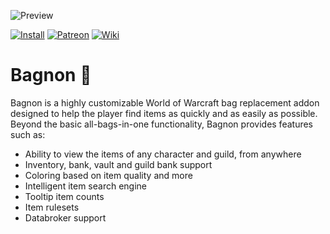 ![Preview](http://jaliborc.com/images/addons/large/bagnon/watsup.jpg)

[![Install](http://img.shields.io/badge/install-twitch-blueviolet)](https://www.curseforge.com/wow/addons/bagnon/files)
[![Patreon](http://img.shields.io/badge/donate-patreon-orange)](https://www.patreon.com/jaliborc)
[![Wiki](http://img.shields.io/badge/read-wiki-blue)](https://github.com/tullamods/Wildpants/wiki)


# Bagnon :handbag:
Bagnon is a highly customizable World of Warcraft bag replacement addon designed to help the player find items as quickly and as easily as possible. Beyond the basic all-bags-in-one functionality, Bagnon provides features such as:
* Ability to view the items of any character and guild, from anywhere
* Inventory, bank, vault and guild bank support
* Coloring based on item quality and more
* Intelligent item search engine
* Tooltip item counts
* Item rulesets
* Databroker support
